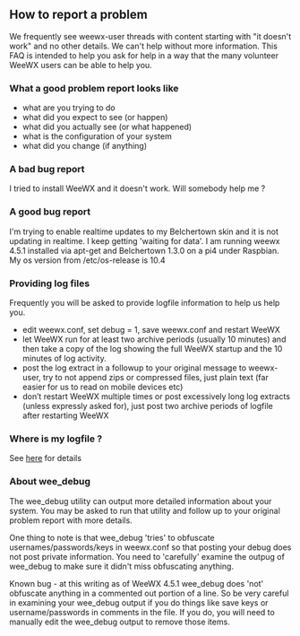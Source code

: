 ## How to report a problem

We frequently see weewx-user threads with content starting with "it doesn't work" and no other details.  We can't help without more information.  This FAQ is intended to help you ask for help in a way that the many volunteer WeeWX users can be able to help you.

### What a good problem report looks like

* what are you trying to do
* what did you expect to see (or happen)
* what did you actually see (or what happened)
* what is the configuration of your system
* what did you change (if anything)


### A bad bug report

I tried to install WeeWX and it doesn't work.  Will somebody help me ?


### A good bug report

I'm trying to enable realtime updates to my Belchertown skin and it is not updating in realtime.  I keep getting 'waiting for data'.  I am running weewx 4.5.1 installed via apt-get and Belchertown 1.3.0 on a pi4 under Raspbian. My os version from /etc/os-release is 10.4


### Providing log files

Frequently you will be asked to provide logfile information to help us help you.
* edit weewx.conf, set debug = 1, save weewx.conf and restart WeeWX
* let WeeWX run for at least two archive periods (usually 10 minutes) and then take a copy of the log showing the full WeeWX startup and the 10 minutes of log activity.
* post the log extract in a followup to your original message to weewx-user, try to not append zips or compressed files, just plain text (far easier for us to read on mobile devices etc)
* don’t restart WeeWX multiple times or post excessively long log extracts (unless expressly asked for), just post two archive periods of logfile after restarting WeeWX

### Where is my logfile ?
See [here](faq-where-are-my-logs) for details

### About wee_debug

The wee_debug utility can output more detailed information about your system.  You may be asked to run that utility and follow up to your original problem report with more details.

One thing to note is that wee_debug 'tries' to obfuscate usernames/passwords/keys in weewx.conf so that posting your debug does not post private information.  You need to 'carefully' examine the outpug of wee_debug to make sure it didn't miss obfuscating anything.

Known bug - at this writing as of WeeWX 4.5.1 wee_debug does 'not' obfuscate anything in a commented out portion of a line.  So be very careful in examining your wee_debug output if you do things like save keys or username/passwords in comments in the file.  If you do, you will need to manually edit the wee_debug output to remove those items.


